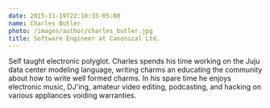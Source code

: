 ```yaml
---
date: 2015-11-19T22:10:33-05:00
name: Charles Butler
photo: /images/author/charles_butler.jpg
title: Software Engineer at Canonical Ltd.
---
```

Self taught electronic polyglot. Charles spends his time working on the Juju
data center modeling language, writing charms an educating the community about
how to write well formed charms. In his spare time he enjoys electronic music,
DJ'ing, amateur video editing, podcasting, and hacking on various appliances
voiding warranties.
